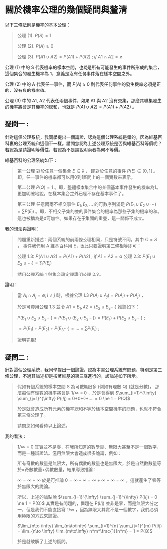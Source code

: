# 關於機率公理的幾個疑問與釐清

以下三條法則是機率的基本公理：

> 公理 (1). $P(S) = 1$
> 
> 公理 (2). $P(A) \ge 0$
> 
> 公理 (3). $P(A1 \cup A2) = P(A1) + P(A2) \; ; \; if \; A1 \cap A2 = \emptyset$

公理 (1) 中的 S 代表機率的樣本空間，也就是所有可能發生的事件所形成的集合，這個集合的發生機率為 1，意義是沒有任何事件落在樣本空間之外。

公理 (2) 中的 A 代表任一事件，而 $P(A) \ge 0$  則代表任何事件的發生機率必須是正的，沒有負的機率值。

公理 (3) 中的 A1, A2 代表任兩個事件，如果 A1 與 A2 沒有交集，那麼其聯集發生的機率將會是其機率的總和，也就是 $P(A1 \cup A2) = P(A1) + P(A2)$ 。

## 疑問一 :

針對這個公理系統，我同學提出一個論證，認為這個公理系統是錯的，因為維基百科裏的公理系統和這個不一樣。請問您認為上述公理系統是否與維基百科等價呢？ 若認為是請證明等價性，若認為不是請說明兩者為何不等價。

維基百科的公理系統如下：

> 第一公理
> 對於任意一個集合 $E\in \mathfrak{F}$ ， 即對於任意的事件 $P(E)\in [0,1]$ 。即，任一事件的機率都可以用0到1區間上的一個實數來表示。
> 
> 第二公理
> $P(\Omega) = 1$ 。即，整體樣本集合中的某個基本事件發生的機率為1。更加明確地說，在樣本集合之外已經不存在基本事件了。
> 
> 第三公理
> 任意兩兩不相交事件 $E_1, E_2, ...$ 的可數序列滿足 $P(E_1 \cup E_2 \cup \cdots) = \sum P(E_i)$ 。即，不相交子集的並的事件集合的機率為那些子集的機率的和。這也被稱為是σ可加性。如果存在子集間的重疊，這一關係不成立。

我的想法與證明：

> 問題重新描述：兩個系統的前兩條公理相同，只是符號不同，其中 $\Omega=S$ ， 事件我們用 A 維基百科用 E，因此只要證明第三條相等即可：
> 
> 公理 1.3: $P(A1 \cup A2) = P(A1) + P(A2) \; ; \; if \; A1 \cap A2 = \emptyset$ 
> 公理 2.3: $P(E_1 \cup E_2 \cup \cdots) = \sum P(E_i)$
> 
> 請用公理系統 1 與集合論定理證明公理 2.3。

證明：

> 當 $A_i \cap A_j=\emptyset ; i \neq j$ 時，根據公理 1.3  $P(A_i \cup A_j) = P(A_i) + P(A_j)$ ，
> 
> 於是可套用公理 1.3 並令 $A1=E_1, A2=(E_2 \cup E_3 \cdots)$ 推論如下：
> 
> $P(E_1 \cup E_2 \cup E_3 \cdots) = P(E_1 \cup (E_2 \cup E_3 \cdots))=P(E_1)+P(E_2 \cup E_3 \cdots)$  ;
> 
> $=P(E_1)+P(E_2)+P(E_3 \cdots) = ... = \sum P(E_i)$  ;
> 
> 證明完畢!


## 疑問二 :

針對這個公理系統，我同學提出一個論證，認為本書公理系統有問題，特別是第三條公理，不過其論述卻是按著維基的第三條進行的，該論述如下所示。

> 假如有個系統的樣本空間 S 為可數無限多 (例如有理數 Q) (就是分數)， 那麼每個有理數的機率將會是 $1/\infty = 0$ ，於是會得到 $\sum_{i=1}^{\infty} \sum_{j=1}^{\infty} P(i/j) = 0+0+0+.... = 0 \ne 1 = P(Q)$ 
> 
> 於是就會造成所有元素的機率總和不等於樣本空間機率的問題，也就不符合第三條公理了。
> 
> 請問您如何看待以上論述。

我的看法：

> $1/\infty = 0$ 其實並不是零，在我所知道的數學裏、無限大甚至不是一個數字，而是一種辯證法。濫用無限大會造成很多詭論，例如：
> 
> 所有奇數的數量是無限大，所有偶數的數量也是無限大，於是自然數數量等於=奇數數量+偶數數量，結果導致推論：
> 
> $\infty=\infty+\infty$ 於是可推論 $0=\infty-\infty=\infty+\infty-\infty=\infty$ ，這就產生了零等於無限大的詭論。
> 
> 所以、上述的論點說 $\sum_{i=1}^{\infty} \sum_{j=1}^{\infty} P(i/j) = 0 \ne 1 = P(Q)$  其實是有問題的，問題在 P(i/j) 並非是零，而是無限大分之一，但是我們不能直接寫 $1/\infty$ ，因為無限大其實不是一個數字，我們必須用極限的方式來論證。
> 
> $\lim_{n\to \infty} \lim_{m\to\infty} \sum_{i=1}^{n} \sum_{j=1}^{m} P(i/j) = \lim_{n\to \infty} \lim_{m\to\infty} n*m*\frac{1}{n*m} = 1 = P(Q)$
> 
> 於是就破解了上述的疑問。
